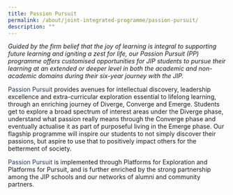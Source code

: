 ```yaml
---
title: Passion Pursuit
permalink: /about/joint-integrated-programme/passion-pursuit/
description: ""
---
```

*Guided by the firm belief that the joy of learning is integral to supporting future learning and igniting a zest for life, our Passion Pursuit (PP) programme offers customised opportunities for JIP students to pursue their learning at an extended or deeper level in both the academic and non-academic domains during their six-year journey with the JIP.*

<font style="color:#1e395f">Passion Pursuit</font> provides avenues for intellectual discovery, leadership excellence and extra-curricular exploration essential to lifelong learning, through an enriching journey of Diverge, Converge and Emerge. Students get to explore a broad spectrum of interest areas under the Diverge phase, understand what passion really means through the Converge phase and eventually actualise it as part of purposeful living in the Emerge phase. Our flagship programme will inspire our students to not simply discover their passions, but aspire to use that to positively impact others for the betterment of society.

<font style="color:#1e395f">Passion Pursuit</font> is implemented through Platforms for Exploration and Platforms for Pursuit, and is further enriched by the strong partnership among the JIP schools and our networks of alumni and community partners.


